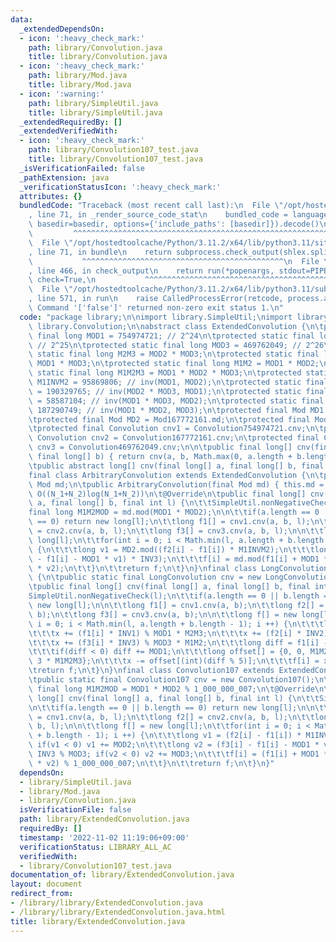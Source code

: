 ```yaml
---
data:
  _extendedDependsOn:
  - icon: ':heavy_check_mark:'
    path: library/Convolution.java
    title: library/Convolution.java
  - icon: ':heavy_check_mark:'
    path: library/Mod.java
    title: library/Mod.java
  - icon: ':warning:'
    path: library/SimpleUtil.java
    title: library/SimpleUtil.java
  _extendedRequiredBy: []
  _extendedVerifiedWith:
  - icon: ':heavy_check_mark:'
    path: library/Convolution107_test.java
    title: library/Convolution107_test.java
  _isVerificationFailed: false
  _pathExtension: java
  _verificationStatusIcon: ':heavy_check_mark:'
  attributes: {}
  bundledCode: "Traceback (most recent call last):\n  File \"/opt/hostedtoolcache/Python/3.11.2/x64/lib/python3.11/site-packages/onlinejudge_verify/documentation/build.py\"\
    , line 71, in _render_source_code_stat\n    bundled_code = language.bundle(stat.path,\
    \ basedir=basedir, options={'include_paths': [basedir]}).decode()\n          \
    \         ^^^^^^^^^^^^^^^^^^^^^^^^^^^^^^^^^^^^^^^^^^^^^^^^^^^^^^^^^^^^^^^^^^^^^^^^^^^^^^^^^\n\
    \  File \"/opt/hostedtoolcache/Python/3.11.2/x64/lib/python3.11/site-packages/onlinejudge_verify/languages/user_defined.py\"\
    , line 71, in bundle\n    return subprocess.check_output(shlex.split(command))\n\
    \           ^^^^^^^^^^^^^^^^^^^^^^^^^^^^^^^^^^^^^^^^^^^^^\n  File \"/opt/hostedtoolcache/Python/3.11.2/x64/lib/python3.11/subprocess.py\"\
    , line 466, in check_output\n    return run(*popenargs, stdout=PIPE, timeout=timeout,\
    \ check=True,\n           ^^^^^^^^^^^^^^^^^^^^^^^^^^^^^^^^^^^^^^^^^^^^^^^^^^^^^^^^^\n\
    \  File \"/opt/hostedtoolcache/Python/3.11.2/x64/lib/python3.11/subprocess.py\"\
    , line 571, in run\n    raise CalledProcessError(retcode, process.args,\nsubprocess.CalledProcessError:\
    \ Command '['false']' returned non-zero exit status 1.\n"
  code: "package library;\n\nimport library.SimpleUtil;\nimport library.Mod;\nimport\
    \ library.Convolution;\n\nabstract class ExtendedConvolution {\n\tprotected static\
    \ final long MOD1 = 754974721; // 2^24\n\tprotected static final long MOD2 = 167772161;\
    \ // 2^25\n\tprotected static final long MOD3 = 469762049; // 2^26\n\tprotected\
    \ static final long M2M3 = MOD2 * MOD3;\n\tprotected static final long M1M3 =\
    \ MOD1 * MOD3;\n\tprotected static final long M1M2 = MOD1 * MOD2;\n\tprotected\
    \ static final long M1M2M3 = MOD1 * MOD2 * MOD3;\n\tprotected static final long\
    \ M1INVM2 = 95869806; // inv(MOD1, MOD2);\n\tprotected static final long INV1\
    \ = 190329765; // inv(MOD2 * MOD3, MOD1);\n\tprotected static final long INV2\
    \ = 58587104; // inv(MOD1 * MOD3, MOD2);\n\tprotected static final long INV3 =\
    \ 187290749; // inv(MOD1 * MOD2, MOD3);\n\tprotected final Mod MD1 = Mod754974721.md;\n\
    \tprotected final Mod MD2 = Mod167772161.md;\n\tprotected final Mod MD3 = Mod469762049.md;\n\
    \tprotected final Convolution cnv1 = Convolution754974721.cnv;\n\tprotected final\
    \ Convolution cnv2 = Convolution167772161.cnv;\n\tprotected final Convolution\
    \ cnv3 = Convolution469762049.cnv;\n\n\tpublic final long[] cnv(final long[] a,\
    \ final long[] b) { return cnv(a, b, Math.max(0, a.length + b.length - 1)); }\n\
    \tpublic abstract long[] cnv(final long[] a, final long[] b, final int l);\n}\n\
    final class ArbitraryConvolution extends ExtendedConvolution {\n\tprivate final\
    \ Mod md;\n\tpublic ArbitraryConvolution(final Mod md) { this.md = md; }\n\t//\
    \ O((N_1+N_2)log(N_1+N_2))\n\t@Override\n\tpublic final long[] cnv(final long[]\
    \ a, final long[] b, final int l) {\n\t\tSimpleUtil.nonNegativeCheck(l);\n\t\t\
    final long M1M2MOD = md.mod(MOD1 * MOD2);\n\n\t\tif(a.length == 0 || b.length\
    \ == 0) return new long[l];\n\t\tlong f1[] = cnv1.cnv(a, b, l);\n\t\tlong f2[]\
    \ = cnv2.cnv(a, b, l);\n\t\tlong f3[] = cnv3.cnv(a, b, l);\n\n\t\tlong f[] = new\
    \ long[l];\n\t\tfor(int i = 0; i < Math.min(l, a.length + b.length - 1); i ++)\
    \ {\n\t\t\tlong v1 = MD2.mod((f2[i] - f1[i]) * M1INVM2);\n\t\t\tlong v2 = MD3.mod(MD3.mod(f3[i]\
    \ - f1[i] - MOD1 * v1) * INV3);\n\t\t\tf[i] = md.mod(f1[i] + MOD1 * v1 + M1M2MOD\
    \ * v2);\n\t\t}\n\t\treturn f;\n\t}\n}\nfinal class LongConvolution extends ExtendedConvolution\
    \ {\n\tpublic static final LongConvolution cnv = new LongConvolution();\n\t@Override\n\
    \tpublic final long[] cnv(final long[] a, final long[] b, final int l) {\n\t\t\
    SimpleUtil.nonNegativeCheck(l);\n\t\tif(a.length == 0 || b.length == 0) return\
    \ new long[l];\n\n\t\tlong f1[] = cnv1.cnv(a, b);\n\t\tlong f2[] = cnv2.cnv(a,\
    \ b);\n\t\tlong f3[] = cnv3.cnv(a, b);\n\n\t\tlong f[] = new long[l];\n\t\tfor(int\
    \ i = 0; i < Math.min(l, a.length + b.length - 1); i ++) {\n\t\t\tlong x = 0;\n\
    \t\t\tx += (f1[i] * INV1) % MOD1 * M2M3;\n\t\t\tx += (f2[i] * INV2) % MOD2 * M1M3;\n\
    \t\t\tx += (f3[i] * INV3) % MOD3 * M1M2;\n\t\t\tlong diff = f1[i] - (x % MOD1);\n\
    \t\t\tif(diff < 0) diff += MOD1;\n\t\t\tlong offset[] = {0, 0, M1M2M3, 2 * M1M2M3,\
    \ 3 * M1M2M3};\n\t\t\tx -= offset[(int)(diff % 5)];\n\t\t\tf[i] = x;\n\t\t}\n\t\
    \treturn f;\n\t}\n}\nfinal class Convolution107 extends ExtendedConvolution {\n\
    \tpublic static final Convolution107 cnv = new Convolution107();\n\tprivate static\
    \ final long M1M2MOD = MOD1 * MOD2 % 1_000_000_007;\n\t@Override\n\tpublic final\
    \ long[] cnv(final long[] a, final long[] b, final int l) {\n\t\tSimpleUtil.nonNegativeCheck(l);\n\
    \n\t\tif(a.length == 0 || b.length == 0) return new long[l];\n\n\t\tlong f1[]\
    \ = cnv1.cnv(a, b, l);\n\t\tlong f2[] = cnv2.cnv(a, b, l);\n\t\tlong f3[] = cnv3.cnv(a,\
    \ b, l);\n\n\t\tlong f[] = new long[l];\n\t\tfor(int i = 0; i < Math.min(l, a.length\
    \ + b.length - 1); i ++) {\n\t\t\tlong v1 = (f2[i] - f1[i]) * M1INVM2 % MOD2;\
    \ if(v1 < 0) v1 += MOD2;\n\t\t\tlong v2 = (f3[i] - f1[i] - MOD1 * v1) % MOD3 *\
    \ INV3 % MOD3; if(v2 < 0) v2 += MOD3;\n\t\t\tf[i] = (f1[i] + MOD1 * v1 + M1M2MOD\
    \ * v2) % 1_000_000_007;\n\t\t}\n\t\treturn f;\n\t}\n}"
  dependsOn:
  - library/SimpleUtil.java
  - library/Mod.java
  - library/Convolution.java
  isVerificationFile: false
  path: library/ExtendedConvolution.java
  requiredBy: []
  timestamp: '2022-11-02 11:19:06+09:00'
  verificationStatus: LIBRARY_ALL_AC
  verifiedWith:
  - library/Convolution107_test.java
documentation_of: library/ExtendedConvolution.java
layout: document
redirect_from:
- /library/library/ExtendedConvolution.java
- /library/library/ExtendedConvolution.java.html
title: library/ExtendedConvolution.java
---
```

